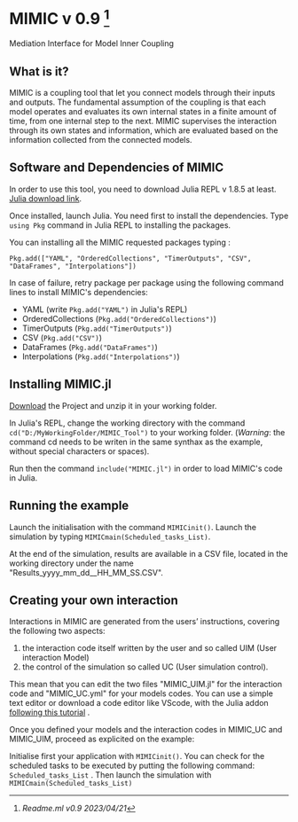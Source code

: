 # MIMIC v 0.9 [^1]

Mediation Interface for Model Inner Coupling

## What is it?
MIMIC is a coupling tool that let you connect models through their inputs and outputs.
The fundamental assumption of the coupling is that each model operates and evaluates its own internal states in a finite amount of time, from one internal step to the next. MIMIC supervises the interaction through its own states and information, which are evaluated based on the information collected from the connected models.

 
  
## Software and Dependencies of MIMIC
In order to use this tool, you need to download Julia REPL v 1.8.5 at least. [Julia download link](https://julialang.org/downloads/).

Once installed, launch Julia. You need first to install the dependencies. 
Type `using Pkg` command in Julia REPL to installing the packages.


You can installing all the MIMIC requested packages typing :

`Pkg.add(["YAML", "OrderedCollections", "TimerOutputs", "CSV", "DataFrames", "Interpolations"])`

In case of failure, retry package per package using the following command lines to install MIMIC's dependencies:
- YAML (write `Pkg.add("YAML")` in Julia's REPL)
- OrderedCollections (`Pkg.add("OrderedCollections")`)
- TimerOutputs (`Pkg.add("TimerOutputs")`)
- CSV (`Pkg.add("CSV")`)
- DataFrames (`Pkg.add("DataFrames")`)
- Interpolations (`Pkg.add("Interpolations")`)


## Installing MIMIC.jl
[Download](https://github.com/Houssem-Triki/MIMIC/archive/refs/heads/main.zip) the Project and unzip it in your working folder.

In Julia's REPL, change the working directory with the command `cd("D:/MyWorkingFolder/MIMIC_Tool")` to your working folder. 
(*Warning*: the command cd needs to be writen in the same synthax as the example, without special characters or spaces).

Run then the command `include("MIMIC.jl")` in order to load MIMIC's code in Julia.

## Running the example
Launch the initialisation with the command `MIMICinit()`. 
Launch the simulation by typing `MIMICmain(Scheduled_tasks_List)`.

At the end of the simulation, results are available in a CSV file, located in the working directory under the name  "Results_yyyy_mm_dd__HH_MM_SS.CSV".


## Creating your own interaction 
Interactions in MIMIC are generated from the users’ instructions, covering the following two aspects: 
1) the interaction code itself written by the user and so called UIM (User interaction Model) 
2) the control of the simulation so called UC (User simulation control). 

This mean that you can edit the two files "MIMIC_UIM.jl" for the interaction code and "MIMIC_UC.yml" for your models codes. 
You can use a simple text editor or download a code editor like VScode, with the Julia addon [following this tutorial](https://code.visualstudio.com/docs/languages/julia) .

Once you defined your models and the interaction codes in MIMIC_UC and MIMIC_UIM, proceed as explicited on the example: 

Initialise first your application with `MIMICinit()`.
You can check for the scheduled tasks to be executed by putting the following command: `Scheduled_tasks_List` . 
Then launch the simulation with `MIMICmain(Scheduled_tasks_List)`


[^1]: *Readme.ml v0.9 2023/04/21*
